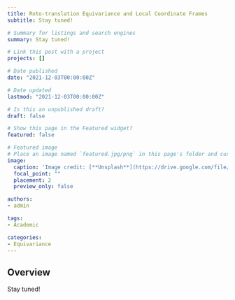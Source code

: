 ```yaml
---
title: Roto-translation Equivariance and Local Coordinate Frames
subtitle: Stay tuned!

# Summary for listings and search engines
summary: Stay tuned!

# Link this post with a project
projects: []

# Date published
date: "2021-12-03T00:00:00Z"

# Date updated
lastmod: "2021-12-03T00:00:00Z"

# Is this an unpublished draft?
draft: false

# Show this page in the Featured widget?
featured: false

# Featured image
# Place an image named `featured.jpg/png` in this page's folder and customize its options here.
image:
  caption: 'Image credit: [**Unsplash**](https://drive.google.com/file/d/1jfpg5WAGrsYPBlGKIJ-o_Fi3gqhOTbKu/view?usp=sharing)'
  focal_point: ""
  placement: 2
  preview_only: false

authors:
- admin

tags:
- Academic

categories:
- Equivariance
---
```


## Overview

Stay tuned!
